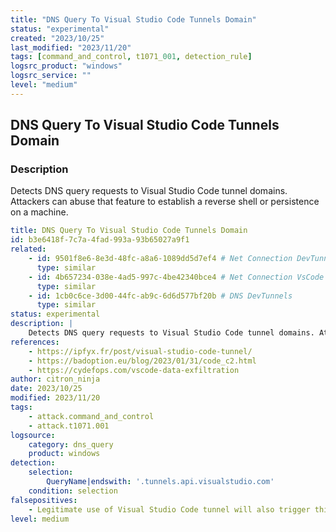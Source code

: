 ```yaml
---
title: "DNS Query To Visual Studio Code Tunnels Domain"
status: "experimental"
created: "2023/10/25"
last_modified: "2023/11/20"
tags: [command_and_control, t1071_001, detection_rule]
logsrc_product: "windows"
logsrc_service: ""
level: "medium"
---
```


## DNS Query To Visual Studio Code Tunnels Domain

### Description

Detects DNS query requests to Visual Studio Code tunnel domains. Attackers can abuse that feature to establish a reverse shell or persistence on a machine.


```yml
title: DNS Query To Visual Studio Code Tunnels Domain
id: b3e6418f-7c7a-4fad-993a-93b65027a9f1
related:
    - id: 9501f8e6-8e3d-48fc-a8a6-1089dd5d7ef4 # Net Connection DevTunnels
      type: similar
    - id: 4b657234-038e-4ad5-997c-4be42340bce4 # Net Connection VsCode
      type: similar
    - id: 1cb0c6ce-3d00-44fc-ab9c-6d6d577bf20b # DNS DevTunnels
      type: similar
status: experimental
description: |
    Detects DNS query requests to Visual Studio Code tunnel domains. Attackers can abuse that feature to establish a reverse shell or persistence on a machine.
references:
    - https://ipfyx.fr/post/visual-studio-code-tunnel/
    - https://badoption.eu/blog/2023/01/31/code_c2.html
    - https://cydefops.com/vscode-data-exfiltration
author: citron_ninja
date: 2023/10/25
modified: 2023/11/20
tags:
    - attack.command_and_control
    - attack.t1071.001
logsource:
    category: dns_query
    product: windows
detection:
    selection:
        QueryName|endswith: '.tunnels.api.visualstudio.com'
    condition: selection
falsepositives:
    - Legitimate use of Visual Studio Code tunnel will also trigger this.
level: medium

```
